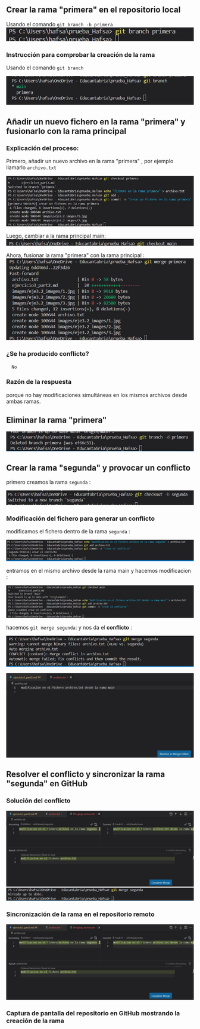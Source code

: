## Crear la rama "primera" en el repositorio local
 Usando el comando `git branch -b primera`
![jzcr](./images/eje3.2_images/1.jpg)



  ### Instrucción para comprobar la creación de la rama
Usando el comando `git branch`

![jzcr](./images/eje3.2_images/2.jpg)

## Añadir un nuevo fichero en la rama "primera" y fusionarlo con la rama principal


   ### Explicación del proceso:
 Primero, añadir un nuevo archivo en la rama "primera" , por ejemplo llamarlo `archivo.txt`

   ![jzcr](./images/eje3.2_images/3.jpg)

Luego, cambiar a la rama principal main:
![jzcr](./images/eje3.2_images/4.jpg)

Ahora, fusionar la rama "primera" con la rama principal :
![jzcr](./images/eje3.2_images/5.jpg)

   ### ¿Se ha producido conflicto?
      No 

   ### Razón de la respuesta
porque no hay modificaciones simultáneas en los mismos archivos desde ambas ramas.


## Eliminar la rama "primera"
![jzcr](./images/eje3.2_images/6.jpg)

## Crear la rama "segunda" y provocar un conflicto
primero creamos la rama `segunda` :

![jzcr](./images/eje3.2_images/7.jpg)


   ### Modificación del fichero para generar un conflicto
   modificamos el fichero dentro de la rama `segunda` :

![jzcr](./images/eje3.2_images/9.jpg)

entramos en el mismo archivo desde la rama main y hacemos modificacion : 

![jzcr](./images/eje3.2_images/10.jpg)

hacemos `git merge segunda`: y nos da el **conflicto** :

![jzcr](./images/eje3.2_images/11.jpg)

![jzcr](./images/eje3.2_images/12.jpg)




## Resolver el conflicto y sincronizar la rama "segunda" en GitHub



   ### Solución del conflicto
![jzcr](./images/eje3.2_images/13.jpg)
![jzcr](./images/eje3.2_images/14.jpg)


   ### Sincronización de la rama en el repositorio remoto
   
![jzcr](./images/eje3.2_images/13.jpg)


   ### Captura de pantalla del repositorio en GitHub mostrando la creación de la rama
